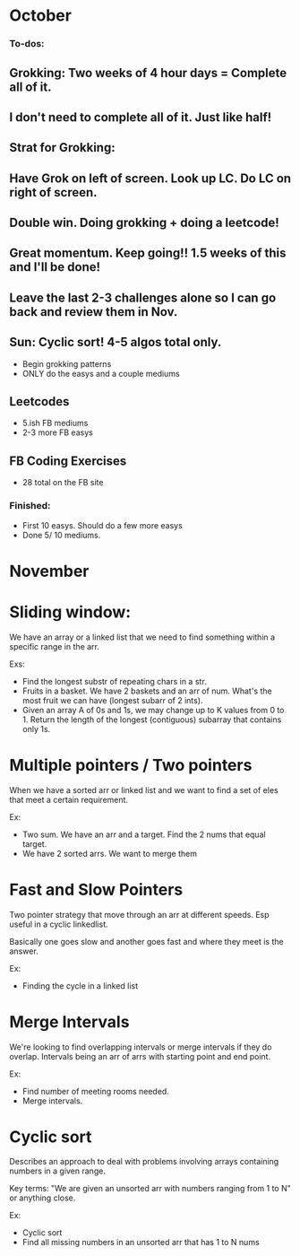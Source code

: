 

# October


### To-dos: 

## Grokking: Two weeks of 4 hour days = Complete all of it. 
## I don't need to complete all of it. Just like half! 

## Strat for Grokking:
## Have Grok on left of screen. Look up LC. Do LC on right of screen. 
## Double win. Doing grokking + doing a leetcode! 
## Great momentum. Keep going!! 1.5 weeks of this and I'll be done! 
## Leave the last 2-3 challenges alone so I can go back and review them in Nov. 

## Sun: Cyclic sort! 4-5 algos total only.  

- Begin grokking patterns 
- ONLY do the easys and a couple mediums 


## Leetcodes
- 5.ish FB mediums
- 2-3 more FB easys 

## FB Coding Exercises
- 28 total on the FB site  

### Finished:
- First 10 easys. Should do a few more easys
- Done 5/ 10 mediums. 



# November





# Sliding window: 
We have an array or a linked list that we need to 
find something within a specific range in the arr. 

Exs: 
- Find the longest substr of repeating chars in a str. 
- Fruits in a basket. We have 2 baskets and an arr of num. What's the most fruit we can have (longest subarr of 2 ints). 
- Given an array A of 0s and 1s, we may change up to K values from 0 to 1. Return the length of the longest (contiguous) subarray that contains only 1s. 


# Multiple pointers / Two pointers
When we have a sorted arr or linked list and we want to find 
a set of eles that meet a certain requirement. 

Ex:
- Two sum. We have an arr and a target. Find the 2 nums that equal target. 
- We have 2 sorted arrs. We want to merge them 


# Fast and Slow Pointers 
Two pointer strategy that move through an arr at different
speeds. Esp useful in a cyclic linkedlist. 

Basically one goes slow and another goes fast and 
where they meet is the answer. 

Ex: 
- Finding the cycle in a linked list 


# Merge Intervals 

We're looking to find overlapping intervals or merge intervals
if they do overlap. Intervals being an arr of arrs with starting point
and end point. 

Ex:
- Find number of meeting rooms needed.
- Merge intervals. 


# Cyclic sort
Describes an approach to deal with problems involving arrays containing numbers in a given range.

Key terms: "We are given an unsorted arr with numbers ranging from 
1 to N" or anything close. 

Ex: 
- Cyclic sort 
- Find all missing numbers in an unsorted arr that has 1 to N nums

